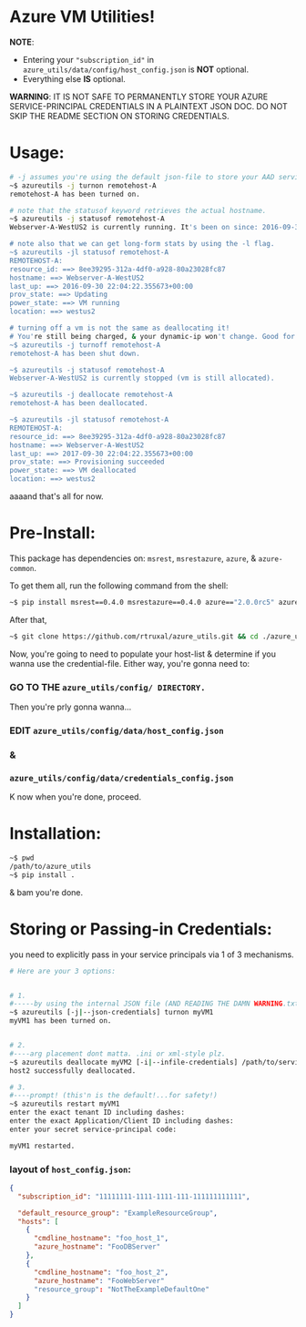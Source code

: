 Azure VM Utilities!
===================
**NOTE**:
 - Entering your `"subscription_id"` in `azure_utils/data/config/host_config.json` is **NOT** optional.
 - Everything else **IS** optional.

**WARNING**:
IT IS NOT SAFE TO PERMANENTLY STORE YOUR AZURE SERVICE-PRINCIPAL CREDENTIALS IN A PLAINTEXT JSON DOC.
DO NOT SKIP THE README SECTION ON STORING CREDENTIALS.

# Usage:

```sh
# -j assumes you're using the default json-file to store your AAD service-principal credentials.
~$ azureutils -j turnon remotehost-A
remotehost-A has been turned on.

# note that the statusof keyword retrieves the actual hostname.
~$ azureutils -j statusof remotehost-A
Webserver-A-WestUS2 is currently running. It's been on since: 2016-09-30 22:04:22.355673+00:00

# note also that we can get long-form stats by using the -l flag.
~$ azureutils -jl statusof remotehost-A
REMOTEHOST-A:
resource_id: ==> 8ee39295-312a-4df0-a928-80a23028fc87
hostname: ==> Webserver-A-WestUS2
last_up: ==> 2016-09-30 22:04:22.355673+00:00
prov_state: ==> Updating
power_state: ==> VM running
location: ==> westus2

# turning off a vm is not the same as deallocating it!
# You're still being charged, & your dynamic-ip won't change. Good for rebooting.
~$ azureutils -j turnoff remotehost-A
remotehost-A has been shut down.

~$ azureutils -j statusof remotehost-A
Webserver-A-WestUS2 is currently stopped (vm is still allocated).

~$ azureutils -j deallocate remotehost-A
remotehost-A has been deallocated.

~$ azureutils -jl statusof remotehost-A
REMOTEHOST-A:
resource_id: ==> 8ee39295-312a-4df0-a928-80a23028fc87
hostname: ==> Webserver-A-WestUS2
last_up: ==> 2017-09-30 22:04:22.355673+00:00
prov_state: ==> Provisioning succeeded
power_state: ==> VM deallocated
location: ==> westus2
```

aaaand that's all for now.

# Pre-Install:

This package has dependencies on: `msrest`, `msrestazure`, `azure`, & `azure-common`.

To get them all, run the following command from the shell:
```sh
~$ pip install msrest==0.4.0 msrestazure==0.4.0 azure=="2.0.0rc5" azure-common==1.1.4
```
After that,
```sh
~$ git clone https://github.com/rtruxal/azure_utils.git && cd ./azure_utils
```
Now, you're going to need to populate your host-list & determine if you wanna use the credential-file.
Either way, you're gonna need to:
### **GO TO THE `azure_utils/config/ DIRECTORY.`**
Then you're prly gonna wanna...
### EDIT `azure_utils/config/data/host_config.json`
### &
### `azure_utils/config/data/credentials_config.json`

K now when you're done, proceed.


# Installation:
```sh
~$ pwd
/path/to/azure_utils
~$ pip install .
```
& bam you're done.

# Storing or Passing-in Credentials:

   you need to explicitly pass in your service principals via 1 of 3 mechanisms.

```sh
# Here are your 3 options:


# 1.
#-----by using the internal JSON file (AND READING THE DAMN WARNING.txt)
~$ azureutils [-j|--json-credentials] turnon myVM1
myVM1 has been turned on.


# 2.
#----arg placement dont matta. .ini or xml-style plz.
~$ azureutils deallocate myVM2 [-i|--infile-credentials] /path/to/service/principal/credentials.txt
host2 successfully deallocated.

# 3.
#----prompt! (this'n is the default!...for safety!)
~$ azureutils restart myVM1
enter the exact tenant ID including dashes:
enter the exact Application/Client ID including dashes:
enter your secret service-principal code:

myVM1 restarted.
```




### layout of `host_config.json`:
```json
{
  "subscription_id": "11111111-1111-1111-111-111111111111",

  "default_resource_group": "ExampleResourceGroup",
  "hosts": [
    {
      "cmdline_hostname": "foo_host_1",
      "azure_hostname": "FooDBServer"
    },
    {
      "cmdline_hostname": "foo_host_2",
      "azure_hostname": "FooWebServer"
      "resource_group": "NotTheExampleDefaultOne"
    }
  ]
}

```
